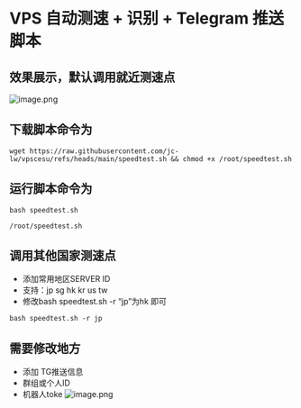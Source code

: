 # VPS 自动测速 + 识别 + Telegram 推送脚本

## 效果展示，默认调用就近测速点

![image.png](https://img.lwxpz.me/file/1747821283307_image.png)

## 下载脚本命令为

```
wget https://raw.githubusercontent.com/jc-lw/vpscesu/refs/heads/main/speedtest.sh && chmod +x /root/speedtest.sh
```

## 运行脚本命令为

```
bash speedtest.sh
```

```
/root/speedtest.sh
```
## 调用其他国家测速点
- 添加常用地区SERVER ID
- 支持：jp sg hk kr us tw
- 修改bash speedtest.sh -r “jp”为hk 即可
```
bash speedtest.sh -r jp
```
## 需要修改地方
- 添加 TG推送信息
- 群组或个人ID
- 机器人toke
![image.png](https://img.lwxpz.me/file/1747824579023_image.png)
